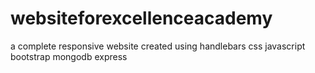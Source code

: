 # websiteforexcellenceacademy
a complete responsive website created using handlebars css javascript bootstrap mongodb express
